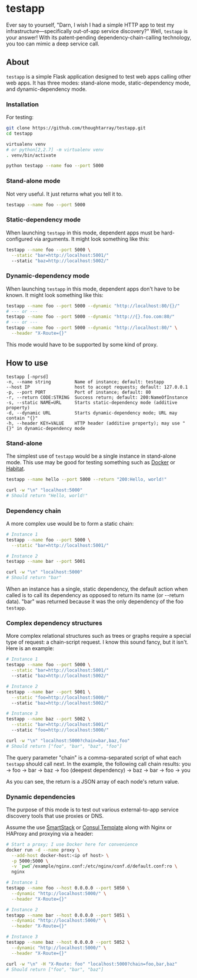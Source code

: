 # testapp
Ever say to yourself, "Darn, I wish I had a simple HTTP app to test my infrastructure—specifically out-of-app service discovery?"  Well, `testapp` is your answer!  With its patent-pending dependency-chain-calling technology, you too can mimic a deep service call.

## About
`testapp` is a simple Flask application designed to test web apps calling other web apps.  It has three modes: stand-alone mode, static-dependency mode, and dynamic-dependency mode.

### Installation
For testing:
```bash
git clone https://github.com/thoughtarray/testapp.git
cd testapp

virtualenv venv
# or python[2,2.7] -m virtualenv venv
. venv/bin/activate

python testapp --name foo --port 5000
```

### Stand-alone mode
Not very useful.  It just returns what you tell it to.
```sh
testapp --name foo --port 5000
```

### Static-dependency mode
When launching `testapp` in this mode, dependent apps must be hard-configured via arguments.  It might look something like this:
```sh
testapp --name foo --port 5000 \
  --static "bar=http://localhost:5001/"
  --static "baz=http://localhost:5002/"
```

### Dynamic-dependency mode
When launching `testapp` in this mode, dependent apps don't have to be known.  It might look something like this:
```sh
testapp --name foo --port 5000 --dynamic "http://localhost:80/{}/"
# --- or ---
testapp --name foo --port 5000 --dynamic "http://{}.foo.com:80/"
# --- or ---
testapp --name foo --port 5000 --dynamic "http://localhost:80/" \
  --header "X-Route={}"
```
This mode would have to be supported by some kind of proxy.

## How to use
```
testapp [-nprsd]
-n, --name string         Name of instance; default: testapp
--host IP                 host to accept requests; default: 127.0.0.1
-p, --port PORT           Port of instance; default: 80
-r, --return CODE:STRING  Success return; default: 200:NameOfInstance
-s, --static NAME=URL     Starts static-dependency mode (additive property)
-d, --dynamic URL         Starts dynamic-dependency mode; URL may contain "{}"
-h, --header KEY=VALUE    HTTP header (additive property); may use "{}" in dynamic-dependency mode
```

### Stand-alone
The simplest use of `testapp` would be a single instance in stand-alone mode.  This use may be good for testing something such as [Docker](https://www.docker.com/products/docker-engine) or [Habitat](https://www.habitat.sh).

```sh
testapp --name hello --port 5000 --return "200:Hello, world!"

curl -w "\n" "localhost:5000"
# Should return "Hello, world!"
```

### Dependency chain
A more complex use would be to form a static chain:
```sh
# Instance 1
testapp --name foo --port 5000 \
  --static "bar=http://localhost:5001/"

# Instance 2
testapp --name bar --port 5001

curl -w "\n" "localhost:5000"
# Should return "bar"
```
When an instance has a single, static dependency, the default action when called is to call its dependency as opposed to return its name (or --return data).
"bar" was returned because it was the only dependency of the foo `testapp`.

### Complex dependency structures
More complex relational structures such as trees or graphs require a special type of request: a chain-script request.  I know this sound fancy, but it isn't.  Here is an example:
```sh
# Instance 1
testapp --name foo --port 5000 \
  --static "bar=http://localhost:5001/"
  --static "baz=http://localhost:5002/"

# Instance 2
testapp --name bar --port 5001 \
  --static "foo=http://localhost:5000/"
  --static "baz=http://localhost:5002/"

# Instance 3
testapp --name baz --port 5002 \
  --static "bar=http://localhost:5001/"
  --static "foo=http://localhost:5000/"

curl -w "\n" "localhost:5000?chain=bar,baz,foo"
# Should return ["foo", "bar", "baz", "foo"]
```
The query parameter "chain" is a comma-separated script of what each `testapp` should call next.  In the example, the following call chain results:
you -> foo -> bar -> baz -> foo (deepest dependency) -> baz -> bar -> foo -> you

As you can see, the return is a JSON array of each node's return value.

### Dynamic dependencies
The purpose of this mode is to test out various external-to-app service discovery tools that use proxies or DNS.

Assume the use [SmartStack](http://nerds.airbnb.com/smartstack-service-discovery-cloud/) or [Consul Template](https://www.hashicorp.com/blog/introducing-consul-template.html) along with Nginx or HAProxy and proxying via a header:
```sh
# Start a proxy; I use Docker here for convenience
docker run -d --name proxy \
  --add-host docker-host:<ip of host> \
  -p 5000:5000 \
  -v `pwd`/example/nginx.conf:/etc/nginx/conf.d/default.conf:ro \
  nginx

# Instance 1
testapp --name foo --host 0.0.0.0 --port 5050 \
  --dynamic "http://localhost:5000/" \
  --header "X-Route={}"

# Instance 2
testapp --name bar --host 0.0.0.0 --port 5051 \
  --dynamic "http://localhost:5000/" \
  --header "X-Route={}"

# Instance 3
testapp --name baz --host 0.0.0.0 --port 5052 \
  --dynamic "http://localhost:5000/" \
  --header "X-Route={}"

curl -w "\n" -H "X-Route: foo" "localhost:5000?chain=foo,bar,baz"
# Should return ["foo", "bar", "baz"]
```
